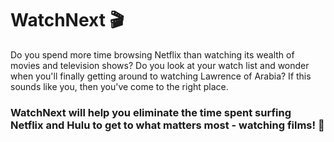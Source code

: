 # WatchNext 🎬

Do you spend more time browsing Netflix than watching its wealth of movies and television shows? Do you look at your watch list and wonder when you'll finally getting around to watching Lawrence of Arabia? If this sounds like you, then you've come to the right place.

### WatchNext will help you eliminate the time spent surfing Netflix and Hulu to get to what matters most - watching films! 📼
